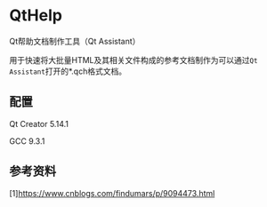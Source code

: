 # QtHelp

Qt帮助文档制作工具（Qt Assistant）

用于快速将大批量HTML及其相关文件构成的参考文档制作为可以通过`Qt Assistant`打开的*.qch格式文档。

## 配置

Qt Creator 5.14.1

GCC 9.3.1

## 参考资料

[1]https://www.cnblogs.com/findumars/p/9094473.html